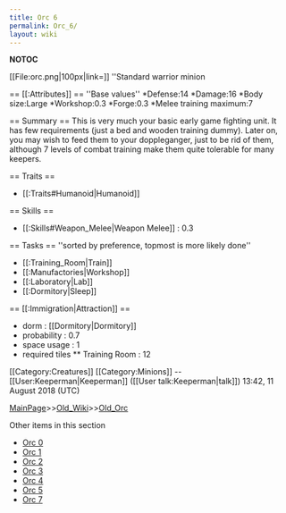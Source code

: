 ```yaml
---
title: Orc 6
permalink: Orc_6/
layout: wiki
---
```

__NOTOC__

[[File:orc.png|100px|link=]] ''Standard warrior minion

== [[:Attributes]] ==
''Base values''
*Defense:14
*Damage:16
*Body size:Large
*Workshop:0.3
*Forge:0.3
*Melee training maximum:7

== Summary ==
This is very much your basic early game fighting unit. It has few requirements (just a bed and wooden training dummy). Later on, you may wish to feed them to your doppleganger, just to be rid of them, although 7 levels of combat training make them quite tolerable for many keepers.

== Traits ==
* [[:Traits#Humanoid|Humanoid]]

== Skills ==
* [[:Skills#Weapon_Melee|Weapon Melee]] : 0.3

== Tasks ==
''sorted by preference, topmost is more likely done''
* [[:Training_Room|Train]]
* [[:Manufactories|Workshop]]
* [[:Laboratory|Lab]]
* [[:Dormitory|Sleep]]

== [[:Immigration|Attraction]] ==
* dorm : [[Dormitory|Dormitory]]
* probability : 0.7
* space usage : 1
* required tiles
** Training Room : 12

[[Category:Creatures]]
[[Category:Minions]]
--[[User:Keeperman|Keeperman]] ([[User talk:Keeperman|talk]]) 13:42, 11 August 2018 (UTC)

[MainPage](/keeperrl_wiki/ "wikilink")>>[Old_Wiki](/keeperrl_wiki/Old_Wiki "wikilink")>>[Old_Orc](/keeperrl_wiki/Old_Orc "wikilink")

Other items in this section
-    [Orc 0](/keeperrl_wiki/Orc_0 "wikilink")
-    [Orc 1](/keeperrl_wiki/Orc_1 "wikilink")
-    [Orc 2](/keeperrl_wiki/Orc_2 "wikilink")
-    [Orc 3](/keeperrl_wiki/Orc_3 "wikilink")
-    [Orc 4](/keeperrl_wiki/Orc_4 "wikilink")
-    [Orc 5](/keeperrl_wiki/Orc_5 "wikilink")
-    [Orc 7](/keeperrl_wiki/Orc_7 "wikilink")
